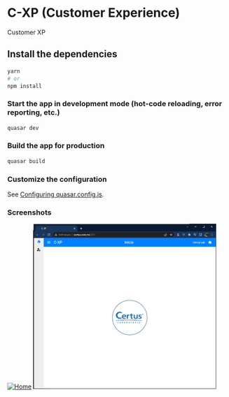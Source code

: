 # C-XP (Customer Experience)

Customer XP

## Install the dependencies
```bash
yarn
# or
npm install
```

### Start the app in development mode (hot-code reloading, error reporting, etc.)
```bash
quasar dev
```


### Build the app for production
```bash
quasar build
```

### Customize the configuration
See [Configuring quasar.config.js](https://v2.quasar.dev/quasar-cli-webpack/quasar-config-js).

### Screenshots
[![Home](https://github.com/operez2000/c-xp/tree/main/images/home.PNG)](https://github.com/operez2000/c-xp/tree/main/images/home.PNG)
[![mutt light](https://github.com/operez2000/c-xp/raw/master/images/home.PNG)](https://github.com/operez2000/c-xp/raw/master/images/home.PNG)

